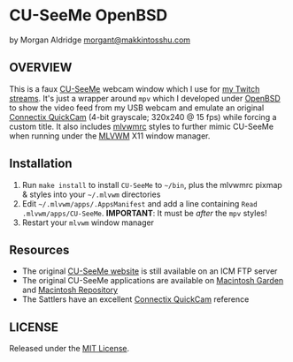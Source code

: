 # CU-SeeMe OpenBSD
by Morgan Aldridge <morgant@makkintosshu.com>

## OVERVIEW

This is a faux [CU-SeeMe](https://en.wikipedia.org/wiki/CU-SeeMe) webcam window which I use for [my Twitch streams](https://twitch.tv/makkintosshu). It's just a wrapper around `mpv` which I developed under [OpenBSD](https://www.openbsd.org/) to show the video feed from my USB webcam and emulate an original [Connectix QuickCam](https://en.wikipedia.org/wiki/QuickCam) (4-bit grayscale; 320x240 @ 15 fps) while forcing a custom title. It also includes [mlvwmrc](https://github.com/morgant/mlvwmrc) styles to further mimic CU-SeeMe when running under the [MLVWM](https://github.com/morgant/mlvwm) X11 window manager.

## Installation

1. Run `make install` to install `CU-SeeMe` to `~/bin`, plus the mlvwmrc pixmap & styles into your `~/.mlvwm` directories
2. Edit `~/.mlvwm/apps/.AppsManifest` and add a line containing `Read .mlvwm/apps/CU-SeeMe`. **IMPORTANT**: It must be _after_ the `mpv` styles!
3. Restart your `mlvwm` window manager

## Resources

* The original [CU-SeeMe website](https://ftp.icm.edu.pl/packages/cu-seeme/html/Welcome.html) is still available on an ICM FTP server
* The original CU-SeeMe applications are available on [Macintosh Garden](http://macintoshgarden.org/apps/cu-seeme) and [Macintosh Repository](https://www.macintoshrepository.org/39602-cu-seeme)
* The Sattlers have an excellent [Connectix QuickCam](https://www.sattlers.org/mickey/tech/hardware/connectix-quickcam/index.html) reference

## LICENSE

Released under the [MIT License](LICENSE).
